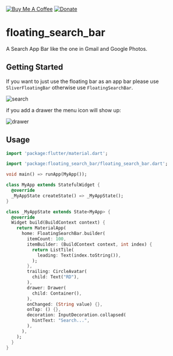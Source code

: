 [![Buy Me A Coffee](https://img.shields.io/badge/Donate-Buy%20Me%20A%20Coffee-yellow.svg)](https://www.buymeacoffee.com/rodydavis)
[![Donate](https://img.shields.io/badge/Donate-PayPal-green.svg)](https://www.paypal.com/cgi-bin/webscr?cmd=_s-xclick&hosted_button_id=WSH3GVC49GNNJ)

# floating_search_bar

A Search App Bar like the one in Gmail and Google Photos.

## Getting Started

If you want to just use the floating bar as an app bar please use `SliverFloatingBar` otherwise use `FloatingSearchBar`.

![search](https://github.com/rodydavis/floating_search_bar/blob/master/screenshots/search.png)

if you add a drawer the menu icon will show up:

![drawer](https://github.com/rodydavis/floating_search_bar/blob/master/screenshots/drawer.png)

## Usage

```dart
import 'package:flutter/material.dart';

import 'package:floating_search_bar/floating_search_bar.dart';

void main() => runApp(MyApp());

class MyApp extends StatefulWidget {
  @override
  _MyAppState createState() => _MyAppState();
}

class _MyAppState extends State<MyApp> {
  @override
  Widget build(BuildContext context) {
    return MaterialApp(
      home: FloatingSearchBar.builder(
        itemCount: 100,
        itemBuilder: (BuildContext context, int index) {
          return ListTile(
            leading: Text(index.toString()),
          );
        },
        trailing: CircleAvatar(
          child: Text("RD"),
        ),
        drawer: Drawer(
          child: Container(),
        ),
        onChanged: (String value) {},
        onTap: () {},
        decoration: InputDecoration.collapsed(
          hintText: "Search...",
        ),
      ),
    );
  }
}

```
